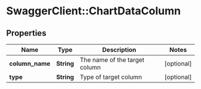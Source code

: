 # SwaggerClient::ChartDataColumn

## Properties
Name | Type | Description | Notes
------------ | ------------- | ------------- | -------------
**column_name** | **String** | The name of the target column | [optional] 
**type** | **String** | Type of target column | [optional] 

